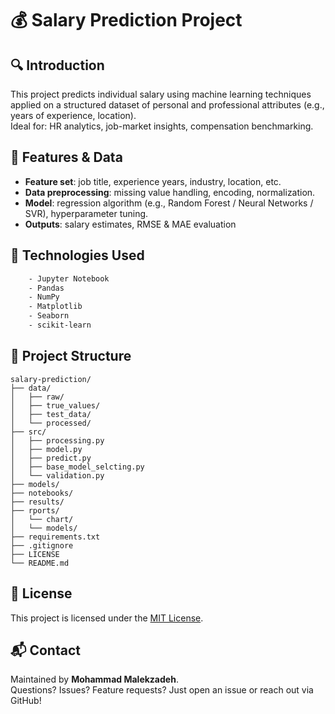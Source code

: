 # 💰 Salary Prediction Project

## 🔍 Introduction
This project predicts individual salary using machine learning techniques applied on a structured dataset of personal and professional attributes (e.g., years of experience, location).  
Ideal for: HR analytics, job-market insights, compensation benchmarking.

## 🧰 Features & Data
- **Feature set**: job title, experience years, industry, location, etc.  
- **Data preprocessing**: missing value handling, encoding, normalization.  
- **Model**: regression algorithm (e.g., Random Forest / Neural Networks / SVR), hyperparameter tuning.  
- **Outputs**: salary estimates, RMSE & MAE evaluation

## 🚀 Technologies Used
```bash
    - Jupyter Notebook
    - Pandas
    - NumPy
    - Matplotlib
    - Seaborn
    - scikit-learn

```


## 📁 Project Structure
```
salary-prediction/
├── data/
│   ├── raw/
│   ├── true_values/
│   ├── test_data/
│   └── processed/
├── src/
│   ├── processing.py
│   ├── model.py
│   ├── predict.py
│   ├── base_model_selcting.py
│   └── validation.py
├── models/
├── notebooks/
├── results/
├── rports/
│   └── chart/
│   └── models/
├── requirements.txt
├── .gitignore
├── LICENSE
└── README.md
```


## 📜 License
This project is licensed under the [MIT License](LICENSE).

## 📬 Contact
Maintained by **Mohammad Malekzadeh**.  
Questions? Issues? Feature requests? Just open an issue or reach out via GitHub!
